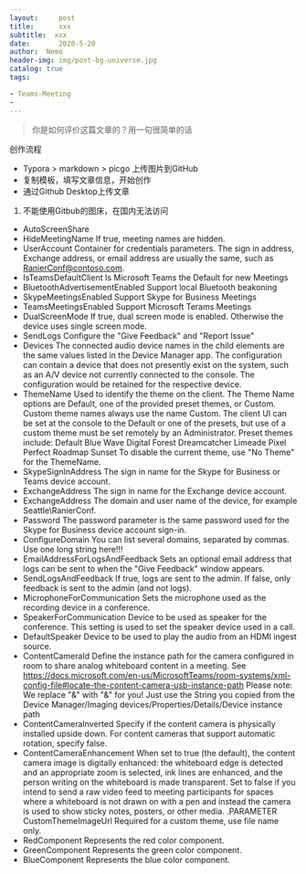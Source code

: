 ```yaml
---
layout:     post
title:      xxx
subtitle:  xxx
date:       2020-5-20
author:  Nemo
header-img: img/post-bg-universe.jpg
catalog: true
tags:

- Teams-Meeting
- 
---
```


> 你是如何评价这篇文章的？用一句很简单的话

创作流程

- Typora > markdown > picgo 上传图片到GitHub
- 复制模板，填写文章信息，开始创作
- 通过Github Desktop上传文章

1. 不能使用Gitbub的图床，在国内无法访问




- AutoScreenShare
- HideMeetingName
   If true, meeting names are hidden.
- UserAccount
   Container for credentials parameters. The sign in address, Exchange address, or email address are usually the same, such as RanierConf@contoso.com.
- IsTeamsDefaultClient
   Is Microsoft Teams the Default for new Meetings
- BluetoothAdvertisementEnabled
   Support local Bluetooth beakoning
- SkypeMeetingsEnabled
   Support Skype for Business Meetings
- TeamsMeetingsEnabled
   Support Microsoft Terams Meetings
- DualScreenMode
   If true, dual screen mode is enabled. Otherwise the device uses single screen mode.
- SendLogs
   Configure the "Give Feedback" and "Report Issue"
- Devices
   The connected audio device names in the child elements are the same values listed in the Device Manager app.
   The configuration can contain a device that does not presently exist on the system, such as an A/V device not currently connected to the console.
   The configuration would be retained for the respective device.
- ThemeName
   Used to identify the theme on the client. The Theme Name options are Default, one of the provided preset themes, or Custom.
   Custom theme names always use the name Custom.
   The client UI can be set at the console to the Default or one of the presets, but use of a custom theme must be set remotely by an Administrator.
   Preset themes include:
   Default
   Blue Wave
   Digital Forest
   Dreamcatcher
   Limeade
   Pixel Perfect
   Roadmap
   Sunset
   To disable the current theme, use "No Theme" for the ThemeName.
- SkypeSignInAddress
   The sign in name for the Skype for Business or Teams device account.
- ExchangeAddress
   The sign in name for the Exchange device account.
- ExchangeAddress
   The domain and user name of the device, for example Seattle\RanierConf.
- Password
   The password parameter is the same password used for the Skype for Business device account sign-in.
- ConfigureDomain
   You can list several domains, separated by commas.
   Use one long string here!!!
- EmailAddressForLogsAndFeedback
   Sets an optional email address that logs can be sent to when the "Give Feedback" window appears.
- SendLogsAndFeedback
   If true, logs are sent to the admin. If false, only feedback is sent to the admin (and not logs).
- MicrophoneForCommunication
   Sets the microphone used as the recording device in a conference.
- SpeakerForCommunication
   Device to be used as speaker for the conference. This setting is used to set the speaker device used in a call.
- DefaultSpeaker
   Device to be used to play the audio from an HDMI ingest source.
- ContentCameraId
   Define the instance path for the camera configured in room to share analog whiteboard content in a meeting.
   See https://docs.microsoft.com/en-us/MicrosoftTeams/room-systems/xml-config-file#locate-the-content-camera-usb-instance-path
   Please note: We replace "&" with "&amp;" for you!
   Just use the String you copied from the Device Manager/Imaging devices/Properties/Details/Device instance path
- ContentCameraInverted
   Specify if the content camera is physically installed upside down. For content cameras that support automatic rotation, specify false.
- ContentCameraEnhancement
   When set to true (the default), the content camera image is digitally enhanced: the whiteboard edge is detected and an appropriate zoom is selected, ink lines are enhanced, and the person writing on the whiteboard is made transparent.
   Set to false if you intend to send a raw video feed to meeting participants for spaces where a whiteboard is not drawn on with a pen and instead the camera is used to show sticky notes, posters, or other media.
.PARAMETER CustomThemeImageUrl
   Required for a custom theme, use file name only.
- RedComponent
   Represents the red color component.
- GreenComponent
   Represents the green color component.
- BlueComponent
   Represents the blue color component.



